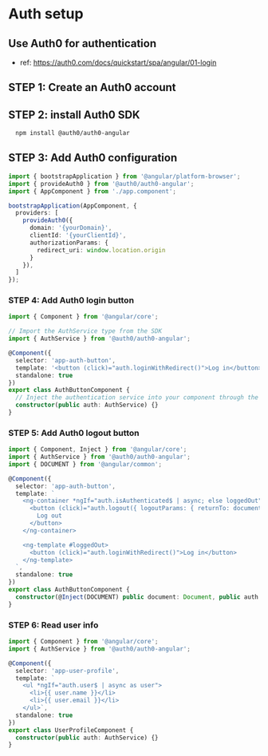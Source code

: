 # Auth setup

## Use Auth0 for authentication
- ref: https://auth0.com/docs/quickstart/spa/angular/01-login

## STEP 1: Create an Auth0 account

## STEP 2: install Auth0 SDK
```bash
  npm install @auth0/auth0-angular
```

## STEP 3: Add Auth0 configuration
```typescript
import { bootstrapApplication } from '@angular/platform-browser';
import { provideAuth0 } from '@auth0/auth0-angular';
import { AppComponent } from './app.component';

bootstrapApplication(AppComponent, {
  providers: [
    provideAuth0({
      domain: '{yourDomain}',
      clientId: '{yourClientId}',
      authorizationParams: {
        redirect_uri: window.location.origin
      }
    }),
  ]
});
```

### STEP 4: Add Auth0 login button
```typescript
import { Component } from '@angular/core';

// Import the AuthService type from the SDK
import { AuthService } from '@auth0/auth0-angular';

@Component({
  selector: 'app-auth-button',
  template: '<button (click)="auth.loginWithRedirect()">Log in</button>',
  standalone: true
})
export class AuthButtonComponent {
  // Inject the authentication service into your component through the constructor
  constructor(public auth: AuthService) {}
}
```

### STEP 5: Add Auth0 logout button
```typescript
import { Component, Inject } from '@angular/core';
import { AuthService } from '@auth0/auth0-angular';
import { DOCUMENT } from '@angular/common';

@Component({
  selector: 'app-auth-button',
  template: `
    <ng-container *ngIf="auth.isAuthenticated$ | async; else loggedOut">
      <button (click)="auth.logout({ logoutParams: { returnTo: document.location.origin } })">
        Log out
      </button>
    </ng-container>

    <ng-template #loggedOut>
      <button (click)="auth.loginWithRedirect()">Log in</button>
    </ng-template>
  `,
  standalone: true
})
export class AuthButtonComponent {
  constructor(@Inject(DOCUMENT) public document: Document, public auth: AuthService) {}
}
```

### STEP 6: Read user info

```typescript
import { Component } from '@angular/core';
import { AuthService } from '@auth0/auth0-angular';

@Component({
  selector: 'app-user-profile',
  template: `
    <ul *ngIf="auth.user$ | async as user">
      <li>{{ user.name }}</li>
      <li>{{ user.email }}</li>
    </ul>`,
  standalone: true
})
export class UserProfileComponent {
  constructor(public auth: AuthService) {}
}
```
